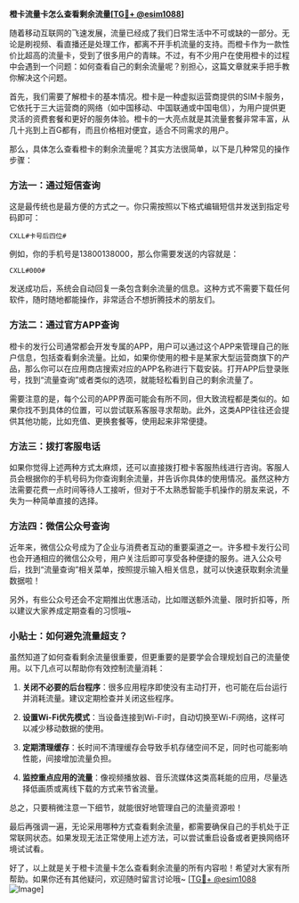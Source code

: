 **橙卡流量卡怎么查看剩余流量[[TG💪+ @esim1088](https://t.me/s/esim1088)]**

随着移动互联网的飞速发展，流量已经成了我们日常生活中不可或缺的一部分。无论是刷视频、看直播还是处理工作，都离不开手机流量的支持。而橙卡作为一款性价比超高的流量卡，受到了很多用户的青睐。不过，有不少用户在使用橙卡的过程中会遇到一个问题：如何查看自己的剩余流量呢？别担心，这篇文章就来手把手教你解决这个问题。

首先，我们需要了解橙卡的基本情况。橙卡是一种虚拟运营商提供的SIM卡服务，它依托于三大运营商的网络（如中国移动、中国联通或中国电信），为用户提供更灵活的资费套餐和更好的服务体验。橙卡的一大亮点就是其流量套餐非常丰富，从几十兆到上百G都有，而且价格相对便宜，适合不同需求的用户。

那么，具体怎么查看橙卡的剩余流量呢？其实方法很简单，以下是几种常见的操作步骤：

### 方法一：通过短信查询
这是最传统也是最方便的方式之一。你只需按照以下格式编辑短信并发送到指定号码即可：
```
CXLL#卡号后四位#
```
例如，你的手机号是13800138000，那么你需要发送的内容就是：
```
CXLL#000#
```
发送成功后，系统会自动回复一条包含剩余流量的信息。这种方式不需要下载任何软件，随时随地都能操作，非常适合不想折腾技术的朋友们。

### 方法二：通过官方APP查询
橙卡的发行公司通常都会开发专属的APP，用户可以通过这个APP来管理自己的账户信息，包括查看剩余流量。比如，如果你使用的橙卡是某家大型运营商旗下的产品，那么你可以在应用商店搜索对应的APP名称进行下载安装。打开APP后登录账号，找到“流量查询”或者类似的选项，就能轻松看到自己的剩余流量了。

需要注意的是，每个公司的APP界面可能会有所不同，但大致流程都是类似的。如果你找不到具体的位置，可以尝试联系客服寻求帮助。此外，这类APP往往还会提供其他功能，比如充值、更换套餐等，使用起来非常便捷。

### 方法三：拨打客服电话
如果你觉得上述两种方式太麻烦，还可以直接拨打橙卡客服热线进行咨询。客服人员会根据你的手机号码为你查询剩余流量，并告诉你具体的使用情况。虽然这种方法需要花费一点时间等待人工接听，但对于不太熟悉智能手机操作的朋友来说，不失为一种简单直接的选择。

### 方法四：微信公众号查询
近年来，微信公众号成为了企业与消费者互动的重要渠道之一。许多橙卡发行公司也会开通相应的微信公众号，用户关注后即可享受各种便捷的服务。进入公众号后，找到“流量查询”相关菜单，按照提示输入相关信息，就可以快速获取剩余流量数据啦！

另外，有些公众号还会不定期推出优惠活动，比如赠送额外流量、限时折扣等，所以建议大家养成定期查看的习惯哦~

### 小贴士：如何避免流量超支？
虽然知道了如何查看剩余流量很重要，但更重要的是要学会合理规划自己的流量使用。以下几点可以帮助你有效控制流量消耗：

1. **关闭不必要的后台程序**：很多应用程序即使没有主动打开，也可能在后台运行并消耗流量。建议定期检查并关闭这些程序。
   
2. **设置Wi-Fi优先模式**：当设备连接到Wi-Fi时，自动切换至Wi-Fi网络，这样可以减少移动数据的使用。

3. **定期清理缓存**：长时间不清理缓存会导致手机存储空间不足，同时也可能影响性能，间接增加流量负担。

4. **监控重点应用的流量**：像视频播放器、音乐流媒体这类高耗能的应用，尽量选择低画质或离线下载的方式来节省流量。

总之，只要稍微注意一下细节，就能很好地管理自己的流量资源啦！

最后再强调一遍，无论采用哪种方式查看剩余流量，都需要确保自己的手机处于正常联网状态。如果发现无法正常使用上述方法，可以尝试重启设备或者更换网络环境试试看。

好了，以上就是关于橙卡流量卡怎么查看剩余流量的所有内容啦！希望对大家有所帮助。如果你还有其他疑问，欢迎随时留言讨论哦~ [[TG💪+ @esim1088](https://t.me/s/esim1088) ![Image](https://i.postimg.cc/4NQfJmqS/Snipaste-2025-05-13-00-14-12.png)]